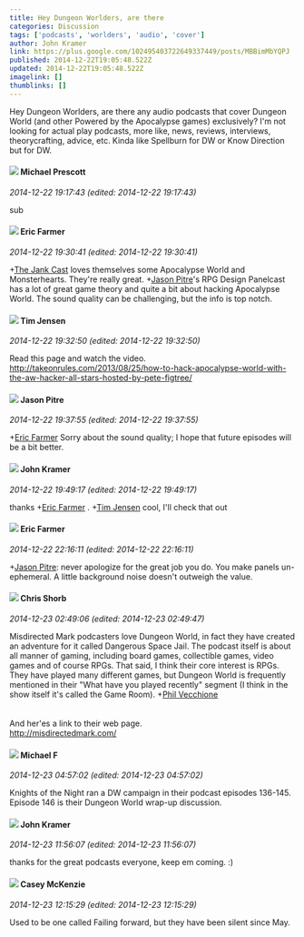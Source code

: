 ```yaml
---
title: Hey Dungeon Worlders, are there
categories: Discussion
tags: ['podcasts', 'worlders', 'audio', 'cover']
author: John Kramer
link: https://plus.google.com/102495403722649337449/posts/MBBimMbYQPJ
published: 2014-12-22T19:05:48.522Z
updated: 2014-12-22T19:05:48.522Z
imagelink: []
thumblinks: []
---
```


Hey Dungeon Worlders, are there any audio podcasts that cover Dungeon World (and other Powered by the Apocalypse games) exclusively? I&#39;m not looking for actual play podcasts, more like, news, reviews, interviews, theorycrafting, advice, etc. Kinda like Spellburn for DW or Know Direction but for DW.
<div id='comment z130xdmjro2ugznvs22ljhdrevz2hlqmp'>
  <h4><img src='{{site.baseurl}}//images/avatars/101025241405784788544_photo.jpg'> Michael Prescott</h4>
      <p><cite>2014-12-22 19:17:43 (edited: 2014-12-22 19:17:43)</cite></p>
        <p>sub</p>
</div>
        

<div id='comment z130xdmjro2ugznvs22ljhdrevz2hlqmp'>
  <h4><img src='{{site.baseurl}}//images/avatars/109657963046081305900_photo.jpg'> Eric Farmer</h4>
      <p><cite>2014-12-22 19:30:41 (edited: 2014-12-22 19:30:41)</cite></p>
        <p><span class="proflinkWrapper"><span class="proflinkPrefix">+</span><a class="proflink" href="https://plus.google.com/105857511014415719840" oid="105857511014415719840">The Jank Cast</a></span> loves themselves some Apocalypse World and Monsterhearts. They&#39;re really great. <span class="proflinkWrapper"><span class="proflinkPrefix">+</span><a class="proflink" href="https://plus.google.com/114673671586686174539" oid="114673671586686174539">Jason Pitre</a></span>&#39;s RPG Design Panelcast has a lot of great game theory and quite a bit about hacking Apocalypse World. The sound quality can be challenging, but the info is top notch.</p>
</div>
        

<div id='comment z130xdmjro2ugznvs22ljhdrevz2hlqmp'>
  <h4><img src='{{site.baseurl}}//images/avatars/101509976321886871332_photo.jpg'> Tim Jensen</h4>
      <p><cite>2014-12-22 19:32:50 (edited: 2014-12-22 19:32:50)</cite></p>
        <p>Read this page and watch the video.<br /><a href="http://takeonrules.com/2013/08/25/how-to-hack-apocalypse-world-with-the-aw-hacker-all-stars-hosted-by-pete-figtree/" class="ot-anchor">http://takeonrules.com/2013/08/25/how-to-hack-apocalypse-world-with-the-aw-hacker-all-stars-hosted-by-pete-figtree/</a></p>
</div>
        

<div id='comment z130xdmjro2ugznvs22ljhdrevz2hlqmp'>
  <h4><img src='{{site.baseurl}}//images/avatars/114673671586686174539_photo.jpg'> Jason Pitre</h4>
      <p><cite>2014-12-22 19:37:55 (edited: 2014-12-22 19:37:55)</cite></p>
        <p><span class="proflinkWrapper"><span class="proflinkPrefix">+</span><a class="proflink" href="https://plus.google.com/109657963046081305900" oid="109657963046081305900">Eric Farmer</a></span> Sorry about the sound quality; I hope that future episodes will be a bit better.</p>
</div>
        

<div id='comment z130xdmjro2ugznvs22ljhdrevz2hlqmp'>
  <h4><img src='{{site.baseurl}}//images/avatars/102495403722649337449_photo.jpg'> John Kramer</h4>
      <p><cite>2014-12-22 19:49:17 (edited: 2014-12-22 19:49:17)</cite></p>
        <p>thanks <span class="proflinkWrapper"><span class="proflinkPrefix">+</span><a class="proflink" href="https://plus.google.com/109657963046081305900" oid="109657963046081305900">Eric Farmer</a></span> . <span class="proflinkWrapper"><span class="proflinkPrefix">+</span><a class="proflink" href="https://plus.google.com/101509976321886871332" oid="101509976321886871332">Tim Jensen</a></span> cool, I&#39;ll check that out</p>
</div>
        

<div id='comment z130xdmjro2ugznvs22ljhdrevz2hlqmp'>
  <h4><img src='{{site.baseurl}}//images/avatars/109657963046081305900_photo.jpg'> Eric Farmer</h4>
      <p><cite>2014-12-22 22:16:11 (edited: 2014-12-22 22:16:11)</cite></p>
        <p><span class="proflinkWrapper"><span class="proflinkPrefix">+</span><a class="proflink" href="https://plus.google.com/114673671586686174539" oid="114673671586686174539">Jason Pitre</a></span>: never apologize for the great job you do. You make panels un-ephemeral. A little background noise doesn&#39;t outweigh the value.</p>
</div>
        

<div id='comment z130xdmjro2ugznvs22ljhdrevz2hlqmp'>
  <h4><img src='{{site.baseurl}}//images/avatars/116785724378741876952_photo.jpg'> Chris Shorb</h4>
      <p><cite>2014-12-23 02:49:06 (edited: 2014-12-23 02:49:47)</cite></p>
        <p>Misdirected Mark podcasters love Dungeon World, in fact they have created an adventure for it called Dangerous Space Jail. The podcast itself is about all manner of gaming, including board games, collectible games, video games and of course RPGs. That said, I think their core interest is RPGs. They have played many different games, but Dungeon World is frequently mentioned in their &quot;What have you played recently&quot; segment (I think in the show itself it&#39;s called the Game Room). <span class="proflinkWrapper"><span class="proflinkPrefix">+</span><a class="proflink" href="https://plus.google.com/105496859875371979496" oid="105496859875371979496">Phil Vecchione</a></span> <br /><br /><br />And her&#39;es a link to their web page.<br /><a href="http://misdirectedmark.com/" class="ot-anchor">http://misdirectedmark.com/</a></p>
</div>
        

<div id='comment z130xdmjro2ugznvs22ljhdrevz2hlqmp'>
  <h4><img src='{{site.baseurl}}//images/avatars/115067723177710016746_photo.jpg'> Michael F</h4>
      <p><cite>2014-12-23 04:57:02 (edited: 2014-12-23 04:57:02)</cite></p>
        <p>Knights of the Night ran a DW campaign in their podcast episodes 136-145. Episode 146 is their Dungeon World wrap-up discussion.</p>
</div>
        

<div id='comment z130xdmjro2ugznvs22ljhdrevz2hlqmp'>
  <h4><img src='{{site.baseurl}}//images/avatars/102495403722649337449_photo.jpg'> John Kramer</h4>
      <p><cite>2014-12-23 11:56:07 (edited: 2014-12-23 11:56:07)</cite></p>
        <p>thanks for the great podcasts everyone, keep em coming. :)</p>
</div>
        

<div id='comment z130xdmjro2ugznvs22ljhdrevz2hlqmp'>
  <h4><img src='{{site.baseurl}}//images/avatars/107341309298688522790_photo.jpg'> Casey McKenzie</h4>
      <p><cite>2014-12-23 12:15:29 (edited: 2014-12-23 12:15:29)</cite></p>
        <p>Used to be one called Failing forward, but they have been silent since May.</p>
</div>
        